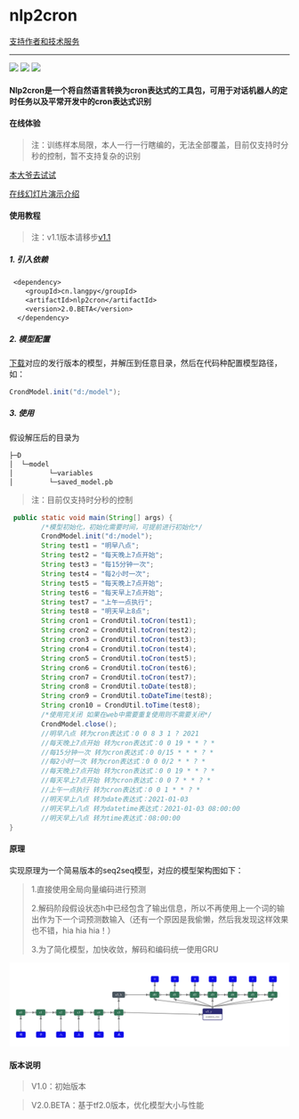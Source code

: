 # nlp2cron


[支持作者和技术服务](https://afdian.net/a/huoyo)


---

<div >
    <img src='https://shields.io/badge/version-2.0.BETA-green.svg'>
    <img src='https://shields.io/badge/dependencies-tensorflow-blue.svg'>
    <img src='https://shields.io/badge/author-Chang Zhang-dbab09.svg'>
    <h4>Nlp2cron是一个将自然语言转换为cron表达式的工具包，可用于对话机器人的定时任务以及平常开发中的cron表达式识别</h4>
</div>


#### 在线体验

> 注：训练样本局限，本人一行一行瞎编的，无法全部覆盖，目前仅支持时分秒的控制，暂不支持复杂的识别

[本大爷去试试](http://nlp2cron.langpy.cn/)

[在线幻灯片演示介绍](http://www.texspire.cn/view/f9424e8a921344e6a89c9e43358ab0c4)

#### 使用教程

> 注：v1.1版本请移步[v1.1](README-v1.1.md)


##### 1.  引入依赖
```
 <dependency>
    <groupId>cn.langpy</groupId>
    <artifactId>nlp2cron</artifactId>
    <version>2.0.BETA</version>
  </dependency>
```
##### 2.  模型配置

[下载](https://gitee.com/huoyo/nlp2cron/releases)对应的发行版本的模型，并解压到任意目录，然后在代码种配置模型路径，如：

```java
CrondModel.init("d:/model");
```


##### 3.  使用

假设解压后的目录为

```
├─D
│  └─model
│         └─variables
│         └─saved_model.pb
```


> 注：目前仅支持时分秒的控制

```java
 public static void main(String[] args) {
        /*模型初始化，初始化需要时间，可提前进行初始化*/
        CrondModel.init("d:/model");
        String test1 = "明早八点";
        String test2 = "每天晚上7点开始";
        String test3 = "每15分钟一次";
        String test4 = "每2小时一次";
        String test5 = "每天晚上7点开始";
        String test6 = "每天早上7点开始";
        String test7 = "上午一点执行";
        String test8 = "明天早上8点";
        String cron1 = CrondUtil.toCron(test1);
        String cron2 = CrondUtil.toCron(test2);
        String cron3 = CrondUtil.toCron(test3);
        String cron4 = CrondUtil.toCron(test4);
        String cron5 = CrondUtil.toCron(test5);
        String cron6 = CrondUtil.toCron(test6);
        String cron7 = CrondUtil.toCron(test7);
        String cron8 = CrondUtil.toDate(test8);
        String cron9 = CrondUtil.toDateTime(test8);
        String cron10 = CrondUtil.toTime(test8);
        /*使用完关闭 如果在web中需要重复使用则不需要关闭*/
        CrondModel.close();
        //明早八点 转为cron表达式：0 0 8 3 1 ? 2021
        //每天晚上7点开始 转为cron表达式：0 0 19 * * ? *
        //每15分钟一次 转为cron表达式：0 0/15 * * * ? *
        //每2小时一次 转为cron表达式：0 0 0/2 * * ? *
        //每天晚上7点开始 转为cron表达式：0 0 19 * * ? *
        //每天早上7点开始 转为cron表达式：0 0 7 * * ? *
        //上午一点执行 转为cron表达式：0 0 1 * * ? *
        //明天早上八点 转为date表达式：2021-01-03
        //明天早上八点 转为datetime表达式：2021-01-03 08:00:00
        //明天早上八点 转为time表达式：08:00:00
}
```

#### 原理

实现原理为一个简易版本的seq2seq模型，对应的模型架构图如下：

> 1.直接使用全局向量编码进行预测
>
> 2.解码阶段假设状态h中已经包含了输出信息，所以不再使用上一个词的输出作为下一个词预测数输入（还有一个原因是我偷懒，然后我发现这样效果也不错，hia hia hia！）
>
> 3.为了简化模型，加快收敛，解码和编码统一使用GRU

![输入图片说明](src/main/resources/model_idea.png)


#### 版本说明

> V1.0：初始版本

> V2.0.BETA：基于tf2.0版本，优化模型大小与性能






